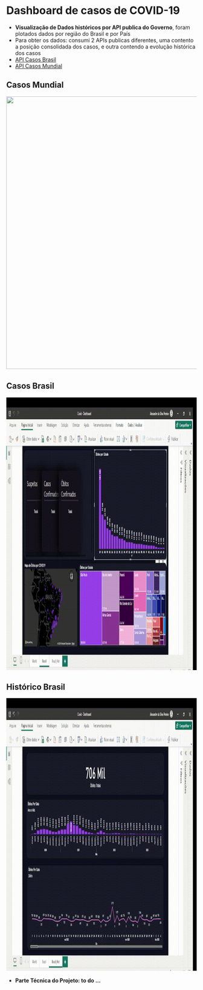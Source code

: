 # Dashboard de casos de COVID-19

- **Visualização de Dados históricos por API publica do Governo**, foram plotados dados por região do Brasil e por País
- Para obter os dados: consumi 2 APIs publicas diferentes, uma contento a posição consolidada dos casos, e outra contendo a evolução histórica dos casos
- [API Casos Brasil](https://covid19-brazil-api.now.sh/api/report/v1)
- [API Casos Mundial](https://covid19-brazil-api.now.sh/api/report/v1/countries)

## Casos Mundial
<img src="img\BI01gif.gif" width="1080" height="720"/>

## Casos Brasil
<img src="img\BI02gif.gif" width="1080" height="720"/>

## Histórico Brasil
<img src="img\BI03gif.gif" width="1080" height="720"/>


- **Parte Técnica do Projeto:  to do ...**